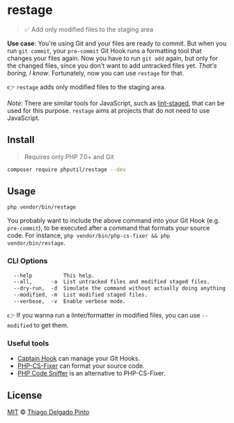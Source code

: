 # restage

> ✅ Add only modified files to the staging area

**Use case**: You're using Git and your files are ready to commit. But when you run `git commit`, your `pre-commit` Git Hook runs a formatting tool that changes your files again. Now you have to run `git add` again, but only for the changed files, since you don't want to add untracked files yet. _That's boring, I know_. Fortunately, now you can use `restage` for that.

👉 `restage` adds only modified files to the staging area.

_Note_: There are similar tools for JavaScript, such as [lint-staged](https://github.com/lint-staged/lint-staged), that can be used for this purpose. `restage` aims  at projects that do not need to use JavaScript.

## Install

> Requires only PHP 7.0+ and Git

```bash
composer require phputil/restage --dev
```

## Usage

```bash
php vendor/bin/restage
```

You probably want to include the above command into your Git Hook (e.g. `pre-commit`), to be executed after a command that formats your source code. For instance, `php vendor/bin/php-cs-fixer && php vendor/bin/restage`.

### CLI Options

```txt
  --help          This help.
  --all,      -a  List untracked files and modified staged files.
  --dry-run,  -d  Simulate the command without actually doing anything.
  --modified, -m  List modified staged files.
  --verbose,  -v  Enable verbose mode.
```

👉 If you wanna run a linter/formatter in modified files, you can use `--modified` to get them.

### Useful tools

- [Captain Hook](https://github.com/captainhookphp/captainhook) can manage your Git Hooks.
- [PHP-CS-Fixer](https://github.com/PHP-CS-Fixer/PHP-CS-Fixer) can format your source code.
- [PHP Code Sniffer](https://github.com/squizlabs/PHP_CodeSniffer) is an alternative to PHP-CS-Fixer.

## License

[MIT](LICENSE) © [Thiago Delgado Pinto](https://github.com/thiagodp)
